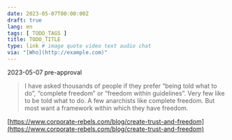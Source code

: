 ```yaml
---
date: 2023-05-07T00:00:00Z
draft: true
lang: en
tags: [ TODO_TAGS ]
title: TODO_TITLE
type: link # image quote video text audio chat
via: "[Who](http://example.com)"
---
```



2023-05-07 pre-approval


> I have asked thousands of people if they prefer “being told what to do”, “complete freedom” or “freedom within guidelines”. Very few like to be told what to do. A few anarchists like complete freedom. But most want a framework within which they have freedom.

[https://www.corporate-rebels.com/blog/create-trust-and-freedom](https://www.corporate-rebels.com/blog/create-trust-and-freedom)

